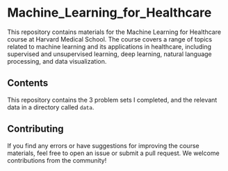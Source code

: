 # Machine_Learning_for_Healthcare

This repository contains materials for the Machine Learning for Healthcare course at Harvard Medical School. The course covers a range of topics related to machine learning and its applications in healthcare, including supervised and unsupervised learning, deep learning, natural language processing, and data visualization.

## Contents

This repository contains the 3 problem sets I completed, and the relevant data in a directory called `data`. 

## Contributing

If you find any errors or have suggestions for improving the course materials, feel free to open an issue or submit a pull request. We welcome contributions from the community!
